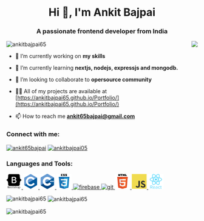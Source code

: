 <h1 align="center">Hi 👋, I'm Ankit Bajpai</h1>
<h3 align="center">A passionate frontend developer from India</h3>
<img height="280" align="right" src=https://cdn.dribbble.com/users/2131993/screenshots/4948736/media/421d4ed2f3d23c73d64d20963f61f422.gif>

<p align="left"> <img src="https://komarev.com/ghpvc/?username=ankitbajpai65&label=Profile%20views&color=0e75b6&style=flat" alt="ankitbajpai65" /> </p>

- 🔭 I’m currently working on **my skills**

- 🌱 I’m currently learning **nextjs, nodejs, expressjs and mongodb.**

- 👯 I’m looking to collaborate to **opersource community**

- 👨‍💻 All of my projects are available at [https://ankitbajpai65.github.io/Portfolio/](https://ankitbajpai65.github.io/Portfolio/)

- 📫 How to reach me **ankit65bajpai@gmail.com**

<h3 align="left">Connect with me:</h3>
<p align="left">
<a href="https://linkedin.com/in/ankit65bajpai" target="blank"><img align="center" src="https://raw.githubusercontent.com/rahuldkjain/github-profile-readme-generator/master/src/images/icons/Social/linked-in-alt.svg" alt="ankit65bajpai" height="30" width="40" /></a>
<a href="https://instagram.com/ankitbajpai05" target="blank"><img align="center" src="https://raw.githubusercontent.com/rahuldkjain/github-profile-readme-generator/master/src/images/icons/Social/instagram.svg" alt="ankitbajpai05" height="30" width="40" /></a>
</p>

<h3 align="left">Languages and Tools:</h3>
<p align="left"> <a href="https://getbootstrap.com" target="_blank" rel="noreferrer"> <img src="https://raw.githubusercontent.com/devicons/devicon/master/icons/bootstrap/bootstrap-plain-wordmark.svg" alt="bootstrap" width="40" height="40"/> </a> <a href="https://www.cprogramming.com/" target="_blank" rel="noreferrer"> <img src="https://raw.githubusercontent.com/devicons/devicon/master/icons/c/c-original.svg" alt="c" width="40" height="40"/> </a> <a href="https://www.w3schools.com/cpp/" target="_blank" rel="noreferrer"> <img src="https://raw.githubusercontent.com/devicons/devicon/master/icons/cplusplus/cplusplus-original.svg" alt="cplusplus" width="40" height="40"/> </a> <a href="https://www.w3schools.com/css/" target="_blank" rel="noreferrer"> <img src="https://raw.githubusercontent.com/devicons/devicon/master/icons/css3/css3-original-wordmark.svg" alt="css3" width="40" height="40"/> </a> <a href="https://firebase.google.com/" target="_blank" rel="noreferrer"> <img src="https://www.vectorlogo.zone/logos/firebase/firebase-icon.svg" alt="firebase" width="40" height="40"/> </a> <a href="https://git-scm.com/" target="_blank" rel="noreferrer"> <img src="https://www.vectorlogo.zone/logos/git-scm/git-scm-icon.svg" alt="git" width="40" height="40"/> </a> <a href="https://www.w3.org/html/" target="_blank" rel="noreferrer"> <img src="https://raw.githubusercontent.com/devicons/devicon/master/icons/html5/html5-original-wordmark.svg" alt="html5" width="40" height="40"/> </a> <a href="https://developer.mozilla.org/en-US/docs/Web/JavaScript" target="_blank" rel="noreferrer"> <img src="https://raw.githubusercontent.com/devicons/devicon/master/icons/javascript/javascript-original.svg" alt="javascript" width="40" height="40"/> </a> <a href="https://reactjs.org/" target="_blank" rel="noreferrer"> <img src="https://raw.githubusercontent.com/devicons/devicon/master/icons/react/react-original-wordmark.svg" alt="react" width="40" height="40"/> </a> </p>

<p><img align="left" src="https://github-readme-stats.vercel.app/api/top-langs?username=ankitbajpai65&show_icons=true&locale=en&layout=compact" alt="ankitbajpai65" /></p>

<p>&nbsp;<img align="center" src="https://github-readme-stats.vercel.app/api?username=ankitbajpai65&show_icons=true&locale=en" alt="ankitbajpai65" /></p>

<p><img align="center" src="https://github-readme-streak-stats.herokuapp.com/?user=ankitbajpai65&" alt="ankitbajpai65" /></p>
